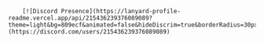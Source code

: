         [![Discord Presence](https://lanyard-profile-readme.vercel.app/api/215436239376089089?theme=light&bg=809ecf&animated=false&hideDiscrim=true&borderRadius=30px&idleMessage=Sleeping...)](https://discord.com/users/215436239376089089)
